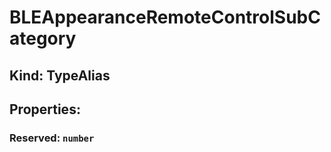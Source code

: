 # **BLEAppearanceRemoteControlSubCategory**

## **Kind: TypeAlias**

## **Properties**:

### Reserved: `number`
